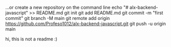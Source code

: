 …or create a new repository on the command line
echo "# alx-backend-javascript" >> README.md
git init
git add README.md
git commit -m "first commit"
git branch -M main
git remote add origin https://github.com/Profeso1012/alx-backend-javascript.git
git push -u origin main

hi, this is not a readme :)
